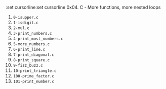 :set cursorline:set cursorline 0x04. C - More functions, more nested loops

1. `0-isupper.c` 
2. `1-isdigit.c` 
3. `2-mul.c` 
4. `3-print_numbers.c`
5. `4-print_most_numbers.c`
6. `5-more_numbers.c` 
7. `6-print_line.c` 
8. `7-print_diagonal.c` 
9. `8-print_square.c`
10. `9-fizz_buzz.c` 
11. `10-print_triangle.c`
12. `100-prime_factor.c` 
13. `101-print_number.c` 

